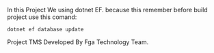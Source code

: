 In this Project We using dotnet EF.
because this remember before build project use this comand:

```
dotnet ef database update
```

Project TMS Developed By Fga Technology Team.
